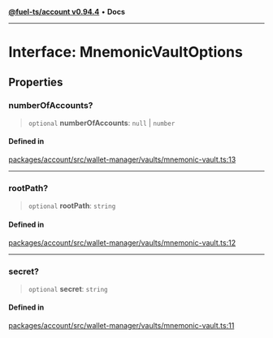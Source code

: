 [**@fuel-ts/account v0.94.4**](../index.md) • **Docs**

***

# Interface: MnemonicVaultOptions

## Properties

### numberOfAccounts?

> `optional` **numberOfAccounts**: `null` \| `number`

#### Defined in

[packages/account/src/wallet-manager/vaults/mnemonic-vault.ts:13](https://github.com/FuelLabs/fuels-ts/blob/1179e6c5f7a6085ce05c50d65a6afd87ec8d264f/packages/account/src/wallet-manager/vaults/mnemonic-vault.ts#L13)

***

### rootPath?

> `optional` **rootPath**: `string`

#### Defined in

[packages/account/src/wallet-manager/vaults/mnemonic-vault.ts:12](https://github.com/FuelLabs/fuels-ts/blob/1179e6c5f7a6085ce05c50d65a6afd87ec8d264f/packages/account/src/wallet-manager/vaults/mnemonic-vault.ts#L12)

***

### secret?

> `optional` **secret**: `string`

#### Defined in

[packages/account/src/wallet-manager/vaults/mnemonic-vault.ts:11](https://github.com/FuelLabs/fuels-ts/blob/1179e6c5f7a6085ce05c50d65a6afd87ec8d264f/packages/account/src/wallet-manager/vaults/mnemonic-vault.ts#L11)
